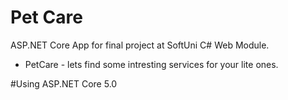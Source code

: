 # Pet Care

ASP.NET Core App for final project at SoftUni C# Web Module.
* PetCare - lets find some intresting services for your lite ones.
  
#Using ASP.NET Core 5.0
